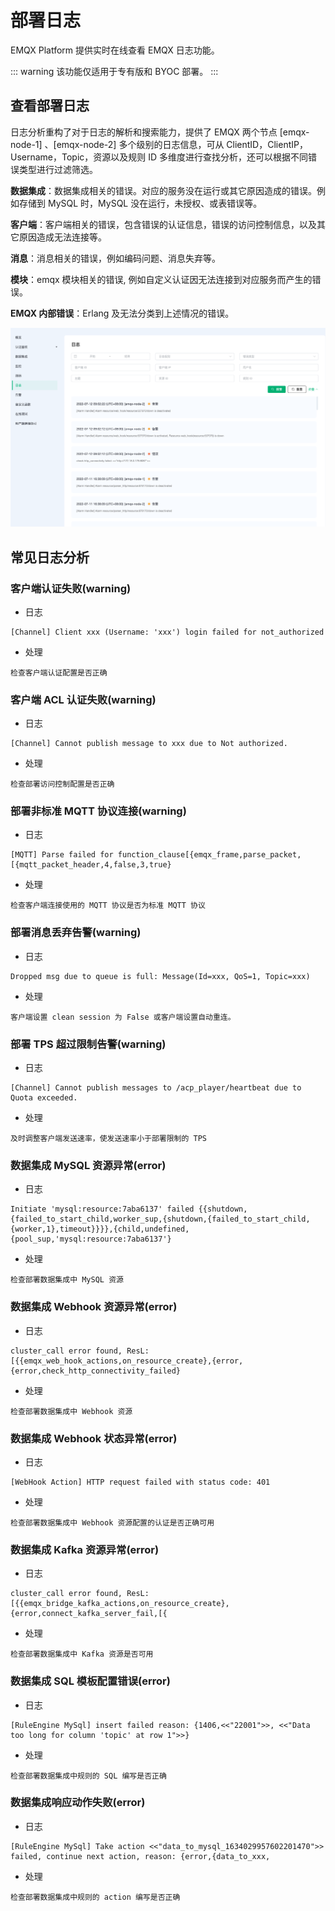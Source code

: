 # 部署日志

EMQX Platform 提供实时在线查看 EMQX 日志功能。

::: warning
该功能仅适用于专有版和 BYOC 部署。
:::


## 查看部署日志

日志分析重构了对于日志的解析和搜索能力，提供了 EMQX 两个节点 [emqx-node-1]
、[emqx-node-2] 多个级别的日志信息，可从 ClientID，ClientIP，Username，Topic，资源以及规则 ID 多维度进行查找分析，还可以根据不同错误类型进行过滤筛选。

**数据集成**：数据集成相关的错误。对应的服务没在运行或其它原因造成的错误。例如存储到 MySQL 时，MySQL 没在运行，未授权、或表错误等。

**客户端**：客户端相关的错误，包含错误的认证信息，错误的访问控制信息，以及其它原因造成无法连接等。

**消息**：消息相关的错误，例如编码问题、消息失弃等。

**模块**：emqx 模块相关的错误, 例如自定义认证因无法连接到对应服务而产生的错误。

**EMQX 内部错误**：Erlang 及无法分类到上述情况的错误。

![view_log](./_assets/logs.png)

## 常见日志分析

### 客户端认证失败(warning)

* 日志
```
[Channel] Client xxx (Username: 'xxx') login failed for not_authorized
```

* 处理
```
检查客户端认证配置是否正确
```

### 客户端 ACL 认证失败(warning)

* 日志
```
[Channel] Cannot publish message to xxx due to Not authorized.
```

* 处理
```
检查部署访问控制配置是否正确
```

### 部署非标准 MQTT 协议连接(warning)

* 日志
```
[MQTT] Parse failed for function_clause[{emqx_frame,parse_packet,[{mqtt_packet_header,4,false,3,true}
```

* 处理
```
检查客户端连接使用的 MQTT 协议是否为标准 MQTT 协议
```

### 部署消息丢弃告警(warning)

* 日志
```
Dropped msg due to queue is full: Message(Id=xxx, QoS=1, Topic=xxx)
```

* 处理
```
客户端设置 clean session 为 False 或客户端设置自动重连。
```

### 部署 TPS 超过限制告警(warning)

* 日志
```
[Channel] Cannot publish messages to /acp_player/heartbeat due to Quota exceeded.
```

* 处理
```
及时调整客户端发送速率，使发送速率小于部署限制的 TPS
```

### 数据集成 MySQL 资源异常(error)

* 日志
```
Initiate 'mysql:resource:7aba6137' failed {{shutdown,{failed_to_start_child,worker_sup,{shutdown,{failed_to_start_child,{worker,1},timeout}}}},{child,undefined,{pool_sup,'mysql:resource:7aba6137'}
```

* 处理
```
检查部署数据集成中 MySQL 资源
```


### 数据集成 Webhook 资源异常(error)

* 日志
```
cluster_call error found, ResL: [{{emqx_web_hook_actions,on_resource_create},{error,{error,check_http_connectivity_failed}
```

* 处理
```
检查部署数据集成中 Webhook 资源
```

### 数据集成 Webhook 状态异常(error)

* 日志
```
[WebHook Action] HTTP request failed with status code: 401
```

* 处理
```
检查部署数据集成中 Webhook 资源配置的认证是否正确可用
```

### 数据集成 Kafka 资源异常(error)

* 日志
```
cluster_call error found, ResL: [{{emqx_bridge_kafka_actions,on_resource_create},{error,connect_kafka_server_fail,[{
```

* 处理
```
检查部署数据集成中 Kafka 资源是否可用
```

### 数据集成 SQL 模板配置错误(error)

* 日志
```
[RuleEngine MySql] insert failed reason: {1406,<<"22001">>, <<"Data too long for column 'topic' at row 1">>}
```

* 处理
```
检查部署数据集成中规则的 SQL 编写是否正确
```

### 数据集成响应动作失败(error)

* 日志
```
[RuleEngine MySql] Take action <<"data_to_mysql_1634029957602201470">> failed, continue next action, reason: {error,{data_to_xxx,
```

* 处理
```
检查部署数据集成中规则的 action 编写是否正确
```
